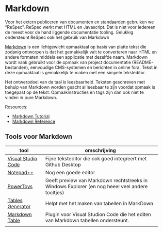 # Markdown

Voor het extern publiceren van documenten en standaarden gebruiken we “ReSpec”. ReSpec werkt met HTML en Javascript. Dat is niet voor iedereen de meest voor de hand liggende documentatie tooling. Gelukkig ondersteunt ReSpec ook het gebruik van Markdown

[Markdown](https://nl.wikipedia.org/wiki/Markdown) is een lichtgewicht opmaaktaal op basis van platte tekst die zodanig ontworpen is dat het gemakkelijk valt te converteren naar HTML en andere formaten middels een applicatie met dezelfde naam. Markdown wordt vaak gebruikt voor de opmaak van project documentatie (README-bestanden), eenvoudige CMS-systemen en berichten in online fora. Tekst in deze opmaaktaal is gemakkelijk te maken met een simpele teksteditor.

Het ontwerpdoel van de taal is leesbaarheid. Teksten geschreven met behulp van Markdown worden geacht al leesbaar te zijn voordat opmaak is toegepast op de tekst. Opmaakinstructies en tags zijn dan ook niet te vinden in pure Markdown.

Resources:

 - [Markdown Tutorial](https://www.markdownguide.org/getting-started/)
 - [Markdown Reference](https://www.markdownguide.org/basic-syntax)

## Tools voor Markdown

| tool                                                                                        | omschrijving                                                                                    |
| ------------------------------------------------------------------------------------------- | ----------------------------------------------------------------------------------------------- |
| [Visual Studio Code](https://code.visualstudio.com/)                                                                          | Fijne teksteditor die ook goed integreert met Github Desktop                                    |
| [Notepad++](https://notepad-plus-plus.org/)                                                                                   | Nog een goede editor                                                                            |
| [PowerToys](https://learn.microsoft.com/en-us/windows/powertoys/)                                                                                   | Geeft preview van Markdown rechtstreeks in Windows Explorer (en nog heeel veel andere tooltjes) |
| [Tables Generator](https://www.tablesgenerator.com/markdown_tables)                         | Helpt met het maken van tabellen in MarkDown                                                    |
| [Markdown Table](https://marketplace.visualstudio.com/items?itemName=TakumiI.markdowntable) | Plugin voor Visual Studion Code die het editen van Markdown tabellen ondersteunt.               |
|                                                                                             |                                                                                                 |